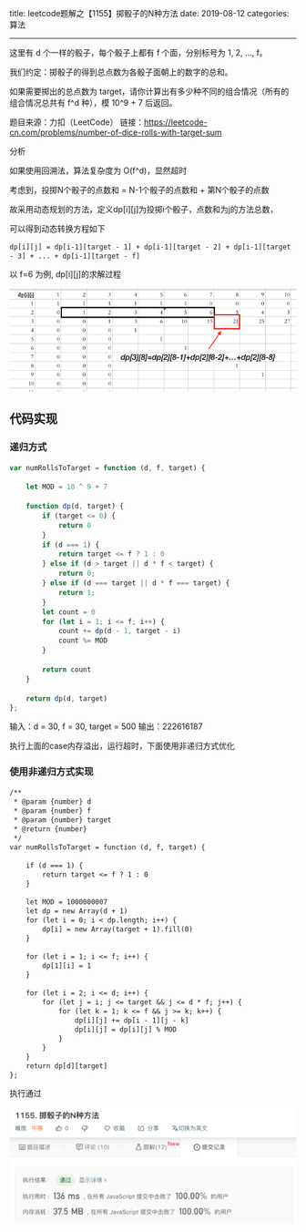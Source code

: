 title: leetcode题解之【1155】掷骰子的N种方法
date: 2019-08-12
categories: 算法

---

这里有 d 个一样的骰子，每个骰子上都有 f 个面，分别标号为 1, 2, ..., f。

我们约定：掷骰子的得到总点数为各骰子面朝上的数字的总和。

如果需要掷出的总点数为 target，请你计算出有多少种不同的组合情况（所有的组合情况总共有 f^d 种），模 10^9 + 7 后返回。

题目来源：力扣（LeetCode）
链接：https://leetcode-cn.com/problems/number-of-dice-rolls-with-target-sum

分析

如果使用回溯法，算法复杂度为 O(f^d)，显然超时

考虑到，投掷N个骰子的点数和 = N-1个骰子的点数和 + 第N个骰子的点数

故采用动态规划的方法，定义dp[i][j]为投掷i个骰子，点数和为j的方法总数，

可以得到动态转换方程如下

```
dp[i][j] = dp[i-1][target - 1] + dp[i-1][target - 2] + dp[i-1][target - 3] + ... + dp[i-1][target - f]
```


以 f=6 为例, dp[i][j]的求解过程

![动态转换求解过程](../images/1155-1.png)

## 代码实现

### 递归方式

```javascript
var numRollsToTarget = function (d, f, target) {

    let MOD = 10 ^ 9 + 7

    function dp(d, target) {
        if (target <= 0) {
            return 0
        }
        if (d === 1) {
            return target <= f ? 1 : 0
        } else if (d > target || d * f < target) {
            return 0;
        } else if (d === target || d * f === target) {
            return 1;
        }
        let count = 0
        for (let i = 1; i <= f; i++) {
            count += dp(d - 1, target - i)
            count %= MOD
        }

        return count
    }

    return dp(d, target)
};

```


输入：d = 30, f = 30, target = 500
输出：222616187

执行上面的case内存溢出，运行超时，下面使用非递归方式优化

### 使用非递归方式实现

```
/**
 * @param {number} d
 * @param {number} f
 * @param {number} target
 * @return {number}
 */
var numRollsToTarget = function (d, f, target) {

    if (d === 1) {
        return target <= f ? 1 : 0
    }

    let MOD = 1000000007
    let dp = new Array(d + 1)
    for (let i = 0; i < dp.length; i++) {
        dp[i] = new Array(target + 1).fill(0)
    }

    for (let i = 1; i <= f; i++) {
        dp[1][i] = 1
    }

    for (let i = 2; i <= d; i++) {
        for (let j = i; j <= target && j <= d * f; j++) {
            for (let k = 1; k <= f && j >= k; k++) {
                dp[i][j] += dp[i - 1][j - k]
                dp[i][j] = dp[i][j] % MOD
            }
        }
    }
    return dp[d][target]
};
```

执行通过

![动态转换求解过程](../images/1155-2.png)



